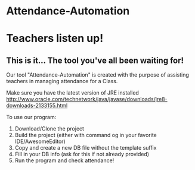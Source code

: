 # Attendance-Automation
# Teachers listen up!
## This is it... The tool you've all been waiting for!

Our tool "Attendance-Automation" is created with the purpose of assisting teachers in managing attendance for a Class.

Make sure you have the latest version of JRE installed http://www.oracle.com/technetwork/java/javase/downloads/jre8-downloads-2133155.html

To use our program:
1. Download/Clone the project
2. Build the project (either with command og in your favorite IDE/AwesomeEditor)
3. Copy and create a new DB file without the template suffix
4. Fill in your DB info (ask for this if not already provided)
5. Run the program and check attendance!
